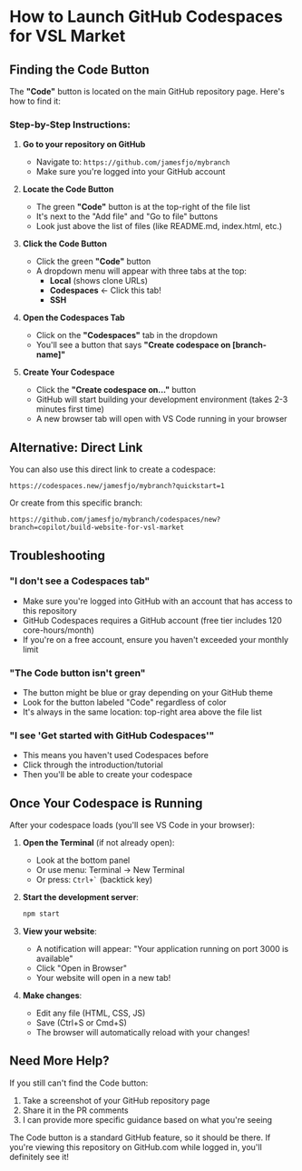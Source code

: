 # How to Launch GitHub Codespaces for VSL Market

## Finding the Code Button

The **"Code"** button is located on the main GitHub repository page. Here's how to find it:

### Step-by-Step Instructions:

1. **Go to your repository on GitHub**
   - Navigate to: `https://github.com/jamesfjo/mybranch`
   - Make sure you're logged into your GitHub account

2. **Locate the Code Button**
   - The green **"Code"** button is at the top-right of the file list
   - It's next to the "Add file" and "Go to file" buttons
   - Look just above the list of files (like README.md, index.html, etc.)

3. **Click the Code Button**
   - Click the green **"Code"** button
   - A dropdown menu will appear with three tabs at the top:
     - **Local** (shows clone URLs)
     - **Codespaces** ← Click this tab!
     - **SSH**

4. **Open the Codespaces Tab**
   - Click on the **"Codespaces"** tab in the dropdown
   - You'll see a button that says **"Create codespace on [branch-name]"**

5. **Create Your Codespace**
   - Click the **"Create codespace on..."** button
   - GitHub will start building your development environment (takes 2-3 minutes first time)
   - A new browser tab will open with VS Code running in your browser

## Alternative: Direct Link

You can also use this direct link to create a codespace:
```
https://codespaces.new/jamesfjo/mybranch?quickstart=1
```

Or create from this specific branch:
```
https://github.com/jamesfjo/mybranch/codespaces/new?branch=copilot/build-website-for-vsl-market
```

## Troubleshooting

### "I don't see a Codespaces tab"
- Make sure you're logged into GitHub with an account that has access to this repository
- GitHub Codespaces requires a GitHub account (free tier includes 120 core-hours/month)
- If you're on a free account, ensure you haven't exceeded your monthly limit

### "The Code button isn't green"
- The button might be blue or gray depending on your GitHub theme
- Look for the button labeled "Code" regardless of color
- It's always in the same location: top-right area above the file list

### "I see 'Get started with GitHub Codespaces'"
- This means you haven't used Codespaces before
- Click through the introduction/tutorial
- Then you'll be able to create your codespace

## Once Your Codespace is Running

After your codespace loads (you'll see VS Code in your browser):

1. **Open the Terminal** (if not already open):
   - Look at the bottom panel
   - Or use menu: Terminal → New Terminal
   - Or press: `` Ctrl+` `` (backtick key)

2. **Start the development server**:
   ```bash
   npm start
   ```

3. **View your website**:
   - A notification will appear: "Your application running on port 3000 is available"
   - Click "Open in Browser"
   - Your website will open in a new tab!

4. **Make changes**:
   - Edit any file (HTML, CSS, JS)
   - Save (Ctrl+S or Cmd+S)
   - The browser will automatically reload with your changes!

## Need More Help?

If you still can't find the Code button:
1. Take a screenshot of your GitHub repository page
2. Share it in the PR comments
3. I can provide more specific guidance based on what you're seeing

The Code button is a standard GitHub feature, so it should be there. If you're viewing this repository on GitHub.com while logged in, you'll definitely see it!
